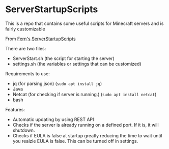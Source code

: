 # ServerStartupScripts
This is a repo that contains some useful scripts for Minecraft servers and is fairly customizable

From [Fern's ServerStartupScripts](https://github.com/Fernthedev/ServerStartupScripts)

There are two files: 
- ServerStart.sh (the script for starting the server)
- settings.sh (the variables or settings that can be customized)

Requirements to use:
- jq (for parsing json) (`sudo apt install jq`)
- Java
- Netcat (for checking if server is running.) (`sudo apt install netcat`)
- bash

Features:
- Automatic updating by using REST API
- Checks if the server is already running on a defined port. If it is, it will shutdown.
- Checks if EULA is false at startup greatly reducing the time to wait until you realzie EULA is false. This can be turned off in settings.

